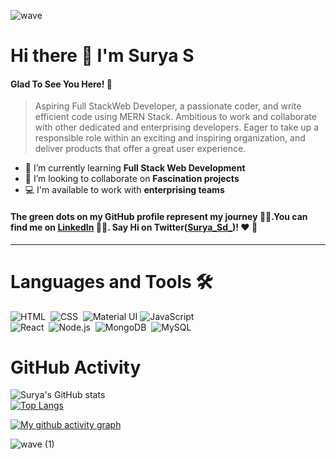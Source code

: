 
![wave](https://user-images.githubusercontent.com/77038659/130917013-c209e83c-4b93-4de6-9258-5f318f24ab60.png)
# Hi there 👋 I'm Surya S
#### Glad To See You Here! 🤩
>Aspiring Full StackWeb Developer, a passionate coder, and write efficient code using MERN Stack. Ambitious to work and collaborate with other dedicated and enterprising developers. Eager to take up a responsible role within an exciting and inspiring organization, and deliver products that offer a great user experience.

- 🌱 I’m currently learning  **Full Stack Web Development**
- 👯 I’m looking to collaborate on **Fascination projects**
- 💻 I'm available to work with **enterprising teams**

#### The green dots on my GitHub profile represent my journey 🏃‍♂️.You can find me on [LinkedIn](https://www.linkedin.com/in/surya-sd/ "LinkedIn") 👨‍💼. Say Hi on Twitter([Surya_Sd_](https://twitter.com/Surya_Sd_))! ❤️ 💬


------------


# Languages and Tools 🛠️
![HTML](https://img.shields.io/badge/html5%20-%23E34F26.svg?&style=for-the-badge&logo=html5&logoColor=white)&nbsp;
![CSS](https://img.shields.io/badge/css3%20-%231572B6.svg?&style=for-the-badge&logo=css3&logoColor=white)&nbsp;
![Material UI](https://img.shields.io/badge/material%20ui%20-%230081CB.svg?&style=for-the-badge&logo=material-ui&logoColor=white)
![JavaScript](https://img.shields.io/badge/javascript%20-%23323330.svg?&style=for-the-badge&logo=javascript&logoColor=%23F7DF1E)&nbsp;
<br/>
![React](https://img.shields.io/badge/react%20-%2320232a.svg?&style=for-the-badge&logo=react&logoColor=%2361DAFB)&nbsp;
![Node.js](https://img.shields.io/badge/node.js%20-%2343853D.svg?&style=for-the-badge&logo=node.js&logoColor=white)&nbsp;
![MongoDB](https://img.shields.io/badge/MongoDB-%234ea94b.svg?&style=for-the-badge&logo=mongodb&logoColor=white)&nbsp;
![MySQL](https://img.shields.io/badge/mysql-%2300f.svg?&style=for-the-badge&logo=mysql&logoColor=white)&nbsp;



# GitHub Activity
![Surya's GitHub stats](https://github-readme-stats.vercel.app/api?username=surya-sd&show_icons=true&theme=radical&count_private=true)
<br/>
[![Top Langs](https://github-readme-stats.vercel.app/api/top-langs/?username=surya-sd&layout=compact&theme=radical)](https://github.com/surya-sd/github-readme-stats)


[![My github activity graph](https://activity-graph.herokuapp.com/graph?username=surya-sd&theme=react-dark)](https://github.com/surya-sd/github-readme-activity-graph)


![wave (1)](https://user-images.githubusercontent.com/77038659/130917575-667b8365-a8f0-4ab3-8aa4-1464abfcfcd2.png)
